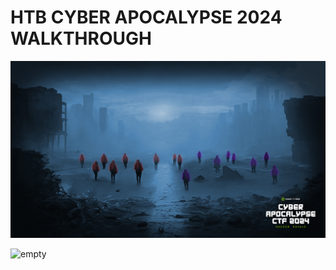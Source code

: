 # HTB CYBER APOCALYPSE 2024 WALKTHROUGH
![IMAGE](https://github.com/mrsamiofficial9/HTB-Cyber-Apocalypse-2024-Walkthrough/blob/main/Wallpaper%203%20Desktop%20-%20Cyber%20Apocalypse%20CTF%202024.jpg)


<p align="left"> <img src="https://komarev.com/ghpvc/?username=mrsamiofficial9&label=Profile%20views&color=0e75b6&style=flat" alt="empty"> </img></p>
